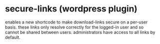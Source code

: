 secure-links (wordpress plugin)
============

enables a new shortcode to make download-links secure on a per-user basis. these links only resolve correctly for the logged-in user and so cannot be shared between users. administrators have access to all links by default.
